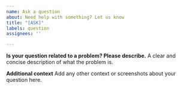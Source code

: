 ```yaml
---
name: Ask a question
about: Need help with something? Let us know
title: "[ASK]"
labels: question
assignees: ''

---
```


**Is your question related to a problem? Please describe.**
A clear and concise description of what the problem is.

**Additional context**
Add any other context or screenshots about your question here.
